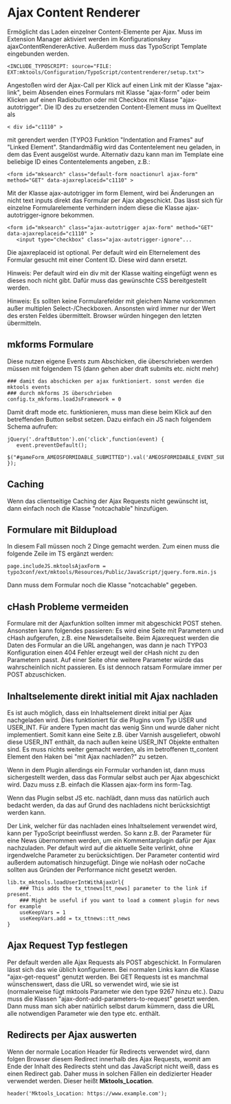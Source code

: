 Ajax Content Renderer
=====================

Ermöglicht das Laden einzelner Content-Elemente per Ajax. Muss im Extension Manager aktiviert werden im Konfigurationskey ajaxContentRendererActive. Außerdem muss das TypoScript Template eingebunden werden.

~~~~ {.sourceCode .ts}
<INCLUDE_TYPOSCRIPT: source="FILE: EXT:mktools/Configuration/TypoScript/contentrenderer/setup.txt">
~~~~

Angestoßen wird der Ajax-Call per Klick auf einen Link mit der Klasse "ajax-link", beim Absenden eines Formulars mit Klasse "ajax-form" oder beim Klicken auf einen Radiobutton oder mit Checkbox mit Klasse "ajax-autotrigger". Die ID des zu ersetzenden Content-Element muss im Quelltext als

~~~~ {.sourceCode .html}
< div id="c1110" >
~~~~

mit gerendert werden (TYPO3 Funktion "Indentation and Frames" auf "Linked Element". Standardmäßig wird das Contentelement neu geladen, in dem das Event ausgelöst wurde. Alternativ dazu kann man im Template eine beliebige ID eines Contentelements angeben, z.B.:

~~~~ {.sourceCode .html}
<form id="mksearch" class="default-form noactionurl ajax-form" method="GET" data-ajaxreplaceid="c1110" >
~~~~

Mit der Klasse ajax-autotrigger im form Element, wird bei Änderungen an nicht text inputs direkt das Formular per Ajax abgeschickt. Das lässt sich für einzelne Formularelemente verhindern indem diese die Klasse ajax-autotrigger-ignore bekommen.

~~~~ {.sourceCode .html}
<form id="mksearch" class="ajax-autotrigger ajax-form" method="GET" data-ajaxreplaceid="c1110" >
   <input type="checkbox" class="ajax-autotrigger-ignore"...
~~~~

Die ajaxreplaceid ist optional. Per default wird ein Elternelement des Formular gesucht mit einer Content ID. Diese wird dann ersetzt.

Hinweis: Per default wird ein div mit der Klasse waiting eingefügt wenn es dieses noch nicht gibt. Dafür muss das gewünschte CSS bereitgestellt werden.

Hinweis: Es sollten keine Formularefelder mit 
gleichem Name vorkommen außer multiplen Select-/Checkboxen. Ansonsten wird immer nur der Wert
des ersten Feldes übermittelt. Browser würden hingegen den letzten übermitteln.

mkforms Formulare
-----------------

Diese nutzen eigene Events zum Abschicken, die überschrieben werden müssen mit folgendem TS (dann gehen aber draft submits etc. nicht mehr)

~~~~ {.sourceCode .ts}
### damit das abschicken per ajax funktioniert. sonst werden die mktools events
### durch mkforms JS überschrieben
config.tx_mkforms.loadJsFramework = 0
~~~~

Damit draft mode etc. funktionieren, muss man diese beim Klick auf den betreffenden Button selbst setzen. Dazu einfach ein JS nach folgendem Schema aufrufen:

~~~~ {.sourceCode .js}
jQuery('.draftButton').on('click',function(event) {
   event.preventDefault();
   $("#gameForm_AMEOSFORMIDABLE_SUBMITTED").val('AMEOSFORMIDABLE_EVENT_SUBMIT_DRAFT');
});
~~~~

Caching
-------

Wenn das clientseitige Caching der Ajax Requests nicht gewünscht ist, dann einfach noch die Klasse "notcachable" hinzufügen.

Formulare mit Bildupload
------------------------

In diesem Fall müssen noch 2 Dinge gemacht werden. Zum einen muss die folgende Zeile im TS ergänzt werden:

~~~~ {.sourceCode .ts}
page.includeJS.mktoolsAjaxForm = typo3conf/ext/mktools/Resources/Public/JavaScript/jquery.form.min.js
~~~~

Dann muss dem Formular noch die Klasse "notcachable" gegeben.

cHash Probleme vermeiden
------------------------
Formulare mit der Ajaxfunktion sollten immer mit abgeschickt POST stehen. Ansonsten kann folgendes passieren: Es wird eine Seite mit Parametern und cHash aufgerufen, z.B. eine Newsdetailseite. Beim Ajaxrequest werden die Daten des Formular an die URL angehangen, was dann je nach TYPO3 Konfiguration einen 404 Fehler erzeugt weil der cHash nicht zu den Parametern passt. Auf einer Seite ohne weitere Parameter würde das wahrscheinlich nicht passieren. Es ist dennoch ratsam Formulare immer per POST abzuschicken.

Inhaltselemente direkt initial mit Ajax nachladen
------------------------
Es ist auch möglich, dass ein Inhaltselement direkt initial per Ajax nachgeladen wird. Dies funktioniert für die Plugins vom Typ USER und USER_INT. Für andere Typen macht das wenig Sinn und wurde daher nicht implementiert. Somit kann eine Seite z.B. über Varnish ausgeliefert, obwohl diese USER_INT enthält, da nach außen keine USER_INT Objekte enthalten sind. Es muss nichts weiter gemacht werden, als im betroffenen tt_content Element den Haken bei "mit Ajax nachladen?" zu setzen.

Wenn in dem Plugin allerdings ein Formular vorhanden ist, dann muss sichergestellt werden, dass das Formular selbst auch per Ajax abgeschickt wird. Dazu muss z.B. einfach die Klassen ajax-form ins form-Tag.

Wenn das Plugin selbst JS etc. nachlädt, dann muss das natürlich auch bedacht werden, da das auf Grund des nachladens nicht berücksichtigt werden kann.

Der Link, welcher für das nachladen eines Inhaltselement verwendet wird, kann per TypoScript beeinflusst werden. 
So kann z.B. der Parameter für eine News übernommen werden, um ein Kommentarplugin dafür per Ajax nachzuladen. 
Per default wird auf die aktuelle Seite verlinkt, ohne irgendwelche Parameter zu berücksichtigen. Der Parameter 
contentid wird außerdem automatisch hinzugefügt. Dinge wie noHash oder noCache sollten aus Gründen der
Performance nicht gesetzt werden.

~~~~ {.sourceCode .ts}
lib.tx_mktools.loadUserIntWithAjaxUrl{
    ### This adds the tx_ttnews[tt_news] parameter to the link if present.
    ### Might be useful if you want to load a comment plugin for news for example
    useKeepVars = 1
    useKeepVars.add = tx_ttnews::tt_news
}
~~~~

Ajax Request Typ festlegen
------------------------
Per default werden alle Ajax Requests als POST abgeschickt. In Formularen lässt sich das wie üblich konfigurieren. Bei normalen Links kann die Klasse "ajax-get-request" genutzt werden. Bei GET Requests ist es manchmal wünschenswert, dass die URL so verwendet wird, wie sie ist (normalerweise fügt mktools Parameter wie den type 9267 hinzu etc.). Dazu muss die Klassen "ajax-dont-add-parameters-to-request" gesetzt werden. Dann muss man sich aber natürlich selbst darum kümmern, dass die URL alle notwendigen Parameter wie den type etc. enthält.

Redirects per Ajax auswerten
------------------------
Wenn der normale Location Header für Redirects verwendet wird, dann folgen Browser diesem Redirect innerhalb des Ajax Requests, womit am Ende der Inhalt des Redirects steht und das JavaScript nicht weiß, dass es einen Redirect gab. Daher muss in solchen Fällen ein dedizierter Header verwendet werden. Dieser heißt **Mktools_Location**.

~~~~ {.sourceCode .php}
header('Mktools_Location: https://www.example.com');
~~~~
